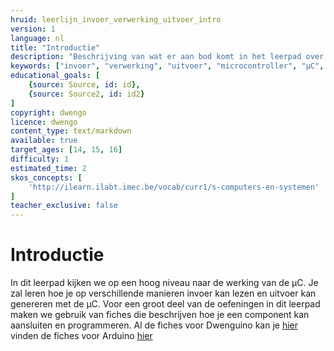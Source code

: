 ```yaml
---
hruid: leerlijn_invoer_verwerking_uitvoer_intro
version: 1
language: nl
title: "Introductie"
description: "Beschrijving van wat er aan bod komt in het leerpad over invoer, verwerking en uitvoer."
keywords: ["invoer", "verwerking", "uitvoer", "microcontroller", "µC", "arduino", "dwenguino"]
educational_goals: [
    {source: Source, id: id}, 
    {source: Source2, id: id2}
]
copyright: dwengo
licence: dwengo
content_type: text/markdown
available: true
target_ages: [14, 15, 16]
difficulty: 1
estimated_time: 2
skos_concepts: [
    'http://ilearn.ilabt.imec.be/vocab/curr1/s-computers-en-systemen'
]
teacher_exclusive: false
---
```


# Introductie

In dit leerpad kijken we op een hoog niveau naar de werking van de µC. Je zal leren hoe je op verschillende manieren invoer kan lezen en uitvoer kan genereren met de µC. Voor een groot deel van de oefeningen in dit leerpad maken we gebruik van fiches die beschrijven hoe je een component kan aansluiten en programmeren. Al de fiches voor Dwenguino kan je [hier](https://www.dwengo.org/learning-path.html?hruid=pc_leerlijn_fiches_dwenguino&language=nl&te=true&source_page=%2Fphysical_computing%2F&source_title=%20Physical%20computing#leerlijn_fiches_dwenguino_tekstueleeditor;nl;1) vinden de fiches voor Arduino [hier](https://www.dwengo.org/learning-path.html?hruid=pc_leerlijn_fiches_arduino&language=nl&te=true&source_page=%2Fphysical_computing%2F&source_title=%20Physical%20computing#leerlijn_fiches_dwenguino_zoemer;nl;1)